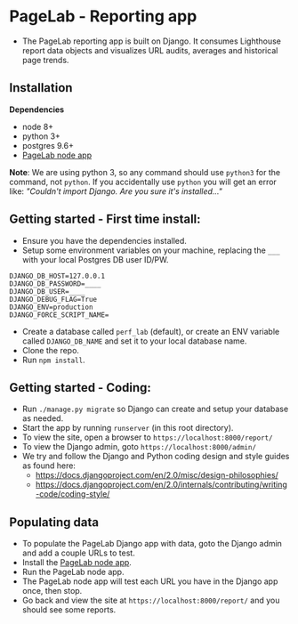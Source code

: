 # PageLab - Reporting app

* The PageLab reporting app is built on Django. It consumes Lighthouse report data objects and visualizes URL audits, averages and historical page trends.

## Installation

**Dependencies**

* node 8+
* python 3+
* postgres 9.6+
* [PageLab node app](../../pageaudit)


**Note**: We are using python 3, so any command should use  `python3` for the command, not `python`.
If you accidentally use `python` you will get an error like: _"Couldn't import Django. Are you sure it's installed..."_

## Getting started - First time install:

- Ensure you have the dependencies installed.
- Setup some environment variables on your machine, replacing the `___` with your local Postgres DB user ID/PW.
 
```
DJANGO_DB_HOST=127.0.0.1
DJANGO_DB_PASSWORD=____
DJANGO_DB_USER=____
DJANGO_DEBUG_FLAG=True
DJANGO_ENV=production
DJANGO_FORCE_SCRIPT_NAME=
```
- Create a database called `perf_lab` (default), or create an ENV variable called `DJANGO_DB_NAME` and set it to your local database name.
- Clone the repo.
- Run `npm install`.



## Getting started - Coding:
- Run `./manage.py migrate` so Django can create and setup your database as needed.
- Start the app by running `runserver` (in this root directory).
- To view the site, open a browser to `https://localhost:8000/report/`
- To view the Django admin, goto `https://localhost:8000/admin/`
- We try and follow the Django and Python coding design and style guides as found here: 
    - https://docs.djangoproject.com/en/2.0/misc/design-philosophies/
    - https://docs.djangoproject.com/en/2.0/internals/contributing/writing-code/coding-style/

## Populating data
- To populate the PageLab Django app with data, goto the Django admin and add a couple URLs to test.
- Install the [PageLab node app](../../pageaudit).
- Run the PageLab node app.
- The PageLab node app will test each URL you have in the Django app once, then stop.
- Go back and view the site at `https://localhost:8000/report/` and you should see some reports.


